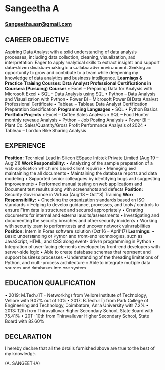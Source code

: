# Sangeetha A
### Sangeetha.asr@gmail.com
## CAREER OBJECTIVE
Aspiring Data Analyst with a solid understanding of data analysis processes, including data collection, cleaning, visualization, and interpretation. Eager to apply analytical skills to extract insights and support data-driven decision-making in a collaborative environment. Seeking an opportunity to grow and contribute to a team while deepening my knowledge of data analytics and business intelligence.
**Learnings & Practice**
**Training Courses: Data Analyst Professional Certifications in Coursera (Pursuing)**
**Courses**
•	Excel – Preparing Data for Analysis with Microsoft Excel
•	SQL – Data Analysis using SQL
•	Python – Data Analysis and Visualization with Python
•	Power BI – Microsoft Power BI Data Analyst Professional Certificate
•	 Tableau – Tableau Data Analyst Certification Preparation Specification
**Programming Languages**
•	SQL
•	Python Basics
**Portfolio Projects**
•	Excel – Coffee Sales Analysis
•	SQL – Food Hunter monthly revenue Analysis
•	Python – Job Posting Analysis
•	Power BI – Plant Co. Sales/Quantity/Gross Profit Performance Analysis of 2024
•	 Tableau – London Bike Sharing Analysis
## EXPERIENCE
**Position:** Technical Lead in Silicon ESpace Infotek Private Limited (Aug’19 – Aug’21)
**Work Responsibility:**
•	Analyzing of the sample preparation of a web application which are based client requires
•	Managing and maintaining the all documents
•	Maintaining the database reports and data modeling
•	Supported senior colleagues by identifying bugs and suggesting improvements
•	Performed manual testing on web applications and Document test results along with screenshots and defects
**Position:** Security Governance in Virtusa (Aug’18 – Oct’18) Training
**Work Responsibility:**
•	Checking the organization standards based on ISO standards
•	Helping to develop guidance, processes, and tools / controls to ensure Firm data is structured and secured appropriately
•	Creating documents for internal and external audits/assessments
•	Investigating and documenting the security breaches and other security incidents
•	Working with security team to perform tests and uncover network vulnerabilities
**Position:** Intern in Poras software solution (Oct’16 – April’17)
**Learnings:**
•	Basic understanding of Python and front-end technologies, such as JavaScript, HTML, and CSS along event- driven programming in Python
•	Integration of user-facing elements developed by front-end developers with server-side logic
•	Able to create database schemas that represent and support business processes
•	Understanding of the threading limitations of Python, and multi-process architecture
•	Able to integrate multiple data sources and databases into one system
## EDUCATION QUALIFICATION
•	2019: M.Tech.(IT - Networking) from Vellore Institute of Technology, Vellore with 9.07% out of 10%
•	2017: B.Tech.(IT) from Park College of Engineering and Technology, Coimbatore, Anna University with 7.2%
•	2013: 12th from Thiruvalluvar Higher Secondary School, State Board with 75.41%
•	2011: 10th from Thiruvalluvar Higher Secondary School, State Board with 82.60%
## DECLARATION
I hereby declare that all the details furnished above are true to the best of my knowledge.

(A. SANGEETHA)
